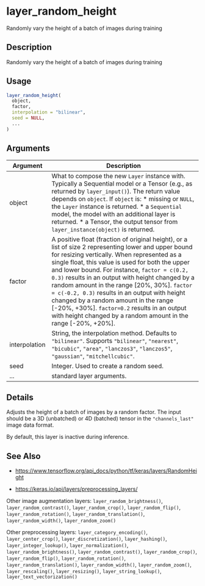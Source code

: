 # layer_random_height


Randomly vary the height of a batch of images during training




## Description

Randomly vary the height of a batch of images during training





## Usage
```r
layer_random_height(
  object,
  factor,
  interpolation = "bilinear",
  seed = NULL,
  ...
)
```




## Arguments


Argument      |Description
------------- |----------------
object | What to compose the new ``Layer`` instance with. Typically a Sequential model or a Tensor (e.g., as returned by ``layer_input()``). The return value depends on ``object``. If ``object`` is:   *  missing or `NULL`, the `Layer` instance is returned.  *  a `Sequential` model, the model with an additional layer is returned.  *  a Tensor, the output tensor from `layer_instance(object)` is returned.
factor | A positive float (fraction of original height), or a list of size 2 representing lower and upper bound for resizing vertically. When represented as a single float, this value is used for both the upper and lower bound. For instance, ``factor = c(0.2, 0.3)`` results in an output with height changed by a random amount in the range [20%, 30%]. ``factor = c(-0.2, 0.3)`` results in an output with height changed by a random amount in the range [-20%, +30%]. ``factor=0.2`` results in an output with height changed by a random amount in the range [-20%, +20%].
interpolation | String, the interpolation method. Defaults to ``"bilinear"``. Supports ``"bilinear"``, ``"nearest"``, ``"bicubic"``, ``"area"``, ``"lanczos3"``, ``"lanczos5"``, ``"gaussian"``, ``"mitchellcubic"``.
seed | Integer. Used to create a random seed.
... | standard layer arguments.




## Details

Adjusts the height of a batch of images by a random factor. The input
should be a 3D (unbatched) or 4D (batched) tensor in the ``"channels_last"``
image data format.

By default, this layer is inactive during inference.







## See Also



*  https://www.tensorflow.org/api_docs/python/tf/keras/layers/RandomHeight

*  https://keras.io/api/layers/preprocessing_layers/


Other image augmentation layers: 
`layer_random_brightness()`,
`layer_random_contrast()`,
`layer_random_crop()`,
`layer_random_flip()`,
`layer_random_rotation()`,
`layer_random_translation()`,
`layer_random_width()`,
`layer_random_zoom()`

Other preprocessing layers: 
`layer_category_encoding()`,
`layer_center_crop()`,
`layer_discretization()`,
`layer_hashing()`,
`layer_integer_lookup()`,
`layer_normalization()`,
`layer_random_brightness()`,
`layer_random_contrast()`,
`layer_random_crop()`,
`layer_random_flip()`,
`layer_random_rotation()`,
`layer_random_translation()`,
`layer_random_width()`,
`layer_random_zoom()`,
`layer_rescaling()`,
`layer_resizing()`,
`layer_string_lookup()`,
`layer_text_vectorization()`



